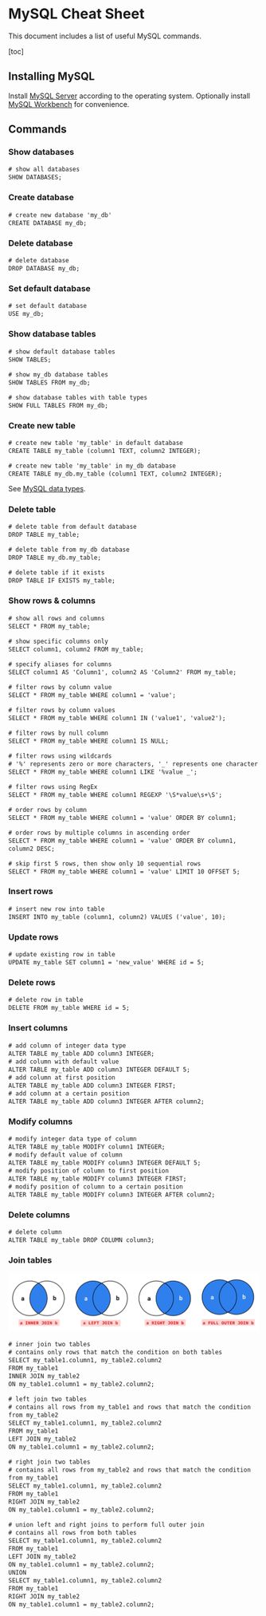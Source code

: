 # MySQL Cheat Sheet

This document includes a list of useful MySQL commands.

[toc]

## Installing MySQL

Install [MySQL Server](https://dev.mysql.com/downloads/) according to the operating system. Optionally install [MySQL Workbench](https://dev.mysql.com/downloads/workbench/) for convenience.

## Commands

### Show databases

```mysql
# show all databases
SHOW DATABASES;
```

### Create database

```mysql
# create new database 'my_db'
CREATE DATABASE my_db;
```

### Delete database

```mysql
# delete database
DROP DATABASE my_db;
```

### Set default database

```mysql
# set default database
USE my_db;
```

### Show database tables

```mysql
# show default database tables
SHOW TABLES;
```

```mysql
# show my_db database tables
SHOW TABLES FROM my_db;
```

```mysql
# show database tables with table types
SHOW FULL TABLES FROM my_db;
```

### Create new table

```mysql
# create new table 'my_table' in default database
CREATE TABLE my_table (column1 TEXT, column2 INTEGER);
```

```mysql
# create new table 'my_table' in my_db database
CREATE TABLE my_db.my_table (column1 TEXT, column2 INTEGER);
```

See [MySQL data types](https://dev.mysql.com/doc/refman/8.0/en/data-types.html).

### Delete table

```mysql
# delete table from default database
DROP TABLE my_table;
```

```mysql
# delete table from my_db database
DROP TABLE my_db.my_table;
```

```mysql
# delete table if it exists
DROP TABLE IF EXISTS my_table;
```

### Show rows & columns

```mysql
# show all rows and columns
SELECT * FROM my_table;
```

```mysql
# show specific columns only
SELECT column1, column2 FROM my_table;
```

```mysql
# specify aliases for columns
SELECT column1 AS 'Column1', column2 AS 'Column2' FROM my_table;
```

```mysql
# filter rows by column value
SELECT * FROM my_table WHERE column1 = 'value';
```

```mysql
# filter rows by column values
SELECT * FROM my_table WHERE column1 IN ('value1', 'value2');
```

```mysql
# filter rows by null column
SELECT * FROM my_table WHERE column1 IS NULL;
```

```mysql
# filter rows using wildcards
# '%' represents zero or more characters, '_' represents one character
SELECT * FROM my_table WHERE column1 LIKE '%value _';
```

```mysql
# filter rows using RegEx
SELECT * FROM my_table WHERE column1 REGEXP '\S*value\s+\S';
```

```mysql
# order rows by column
SELECT * FROM my_table WHERE column1 = 'value' ORDER BY column1;
```

```mysql
# order rows by multiple columns in ascending order
SELECT * FROM my_table WHERE column1 = 'value' ORDER BY column1, column2 DESC;
```

```mysql
# skip first 5 rows, then show only 10 sequential rows
SELECT * FROM my_table WHERE column1 = 'value' LIMIT 10 OFFSET 5;
```

### Insert rows

```mysql
# insert new row into table
INSERT INTO my_table (column1, column2) VALUES ('value', 10);
```

### Update rows

```mysql
# update existing row in table
UPDATE my_table SET column1 = 'new_value' WHERE id = 5;
```

### Delete rows

```mysql
# delete row in table
DELETE FROM my_table WHERE id = 5;
```

### Insert columns

```mysql
# add column of integer data type
ALTER TABLE my_table ADD column3 INTEGER;
# add column with default value
ALTER TABLE my_table ADD column3 INTEGER DEFAULT 5;
# add column at first position
ALTER TABLE my_table ADD column3 INTEGER FIRST;
# add column at a certain position
ALTER TABLE my_table ADD column3 INTEGER AFTER column2;
```

### Modify columns

```mysql
# modify integer data type of column
ALTER TABLE my_table MODIFY column1 INTEGER;
# modify default value of column
ALTER TABLE my_table MODIFY column3 INTEGER DEFAULT 5;
# modify position of column to first position
ALTER TABLE my_table MODIFY column3 INTEGER FIRST;
# modify position of column to a certain position
ALTER TABLE my_table MODIFY column3 INTEGER AFTER column2;
```

### Delete columns

```mysql
# delete column
ALTER TABLE my_table DROP COLUMN column3;
```

### Join tables

![Join Visualization](../img/joins.png)

```mysql
# inner join two tables
# contains only rows that match the condition on both tables
SELECT my_table1.column1, my_table2.column2
FROM my_table1
INNER JOIN my_table2
ON my_table1.column1 = my_table2.column2;
```

```mysql
# left join two tables
# contains all rows from my_table1 and rows that match the condition from my_table2
SELECT my_table1.column1, my_table2.column2
FROM my_table1
LEFT JOIN my_table2
ON my_table1.column1 = my_table2.column2;
```

```mysql
# right join two tables
# contains all rows from my_table2 and rows that match the condition from my_table1
SELECT my_table1.column1, my_table2.column2
FROM my_table1
RIGHT JOIN my_table2
ON my_table1.column1 = my_table2.column2;
```

```mysql
# union left and right joins to perform full outer join
# contains all rows from both tables
SELECT my_table1.column1, my_table2.column2
FROM my_table1
LEFT JOIN my_table2
ON my_table1.column1 = my_table2.column2;
UNION
SELECT my_table1.column1, my_table2.column2
FROM my_table1
RIGHT JOIN my_table2
ON my_table1.column1 = my_table2.column2;
```
